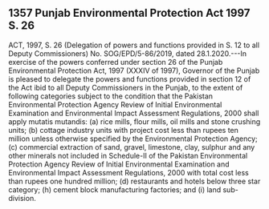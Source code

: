 ## 1357 Punjab Environmental Protection Act 1997 S. 26
 
ACT, 1997, S. 26
(Delegation of powers and functions provided in
S. 12 to all Deputy Commissioners)
No. SOG/EPD/5-86/2019, dated 28.1.2020.---In exercise of the powers conferred under section 26 of the Punjab Environmental Protection Act, 1997 (XXXIV of 1997), Governor of the Punjab is pleased to delegate the powers and functions provided in section 12 of the Act ibid to all Deputy Commissioners in the Punjab, to the extent of following categories subject to the condition that the Pakistan Environmental Protection Agency Review of Initial Environmental Examination and Environmental Impact Assessment Regulations, 2000 shall apply mutatis mutandis:
(a) rice mills, flour mills, oil mills and stone crushing units;
(b) cottage industry units with project cost less than rupees ten million unless otherwise specified by the Environmental Protection Agency;
(c) commercial extraction of sand, gravel, limestone, clay, sulphur and any other minerals not included in Schedule-II of the Pakistan Environmental Protection Agency Review of Initial Environmental Examination and Environmental Impact Assessment Regulations, 2000 with total cost less than rupees one hundred million;
(d) restaurants and hotels below three star category;
(h) cement block manufacturing factories; and
(i) land sub-division.

